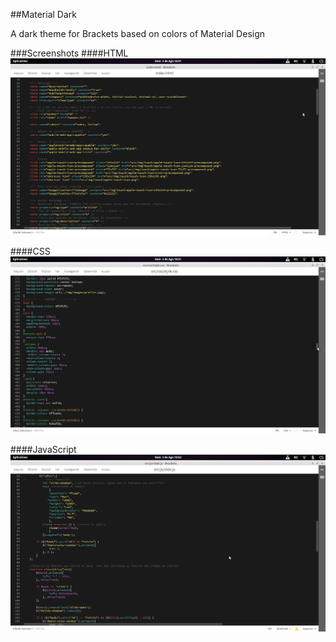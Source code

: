 ##Material Dark

A dark theme for Brackets based on colors of Material Design

###Screenshots
####HTML
![HTML Screenshot](screenshots/html.png "HTML Screenshot")

####CSS
![CSS Screenshot](screenshots/css.png "CSS Screenshot")

####JavaScript
![JS Screenshot](screenshots/js.png "JS Screenshot")